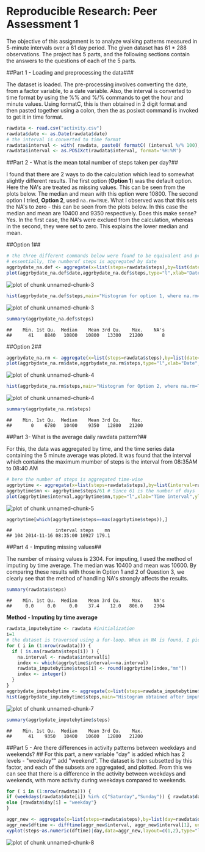 Reproducible Research: Peer Assessment 1
====================================

The objective of this assignment is to analyze walking patterns measured in 5-minute intervals over a 61 day period. The given dataset has 61 * 288 observations. The project has 5 parts, and the following sections contain the answers to the questions of each of the 5 parts.

##Part 1 - Loading and preprocessing the data###

The dataset is loaded. The pre-processing involves converting the date, from a factor variable, to a date variable. Also, the interval is converted to time format by using the %% and %/% commands to get the hour and minute values. Using formatC, this is then obtained in 2 digit format and then pasted together using a colon, then the as.posixct command is invoked to get it in time format.

```r
rawdata <- read.csv("activity.csv")
rawdata$date <- as.Date(rawdata$date)
# the interval is converted to time format 
rawdata$interval <- with( rawdata, paste0( formatC( (interval %/% 100),width=2,format="d",flag="0" ), ":", formatC( (interval %% 100),width=2,format="d",flag="0" ) ) )
rawdata$interval <- as.POSIXct(rawdata$interval, format='%H:%M')
```

##Part 2 - What is the mean total number of steps taken per day?##

I found that there are 2 ways to do the calculation which lead to somewhat slightly different results. The first option (**Option 1**) was the default option. Here the NA's are treated as missing values. This can be seen from the plots below. The median and mean with this option were 10800. The second option I tried, **Option 2**, used ```na.rm=TRUE```. What I observed was that this sets the NA's to zero - this can be seen from the plots below. In this case the median and mean are 10400 and 9350 respectively. Does this make sense? Yes. In the first case, the NA's were exclued from the calculation, whereas in the second, they were set to zero. This explains the lower median and mean.

##Option 1##

```r
# the three different commands below were found to be equivalent and produced the same result
# essentially, the numberof steps is aggregated by date
aggrbydate_na.def <- aggregate(x=list(steps=rawdata$steps),by=list(date=rawdata$date),FUN=sum)
plot(aggrbydate_na.def$date,aggrbydate_na.def$steps,type="l",xlab="Date",ylab="Total number of steps",main="Option 1 where na.rm=FALSE. NA's are present (see discontinuities)")
```

![plot of chunk unnamed-chunk-3](figure/unnamed-chunk-31.png) 

```r
hist(aggrbydate_na.def$steps,main="Histogram for option 1, where na.rm=FALSE")
```

![plot of chunk unnamed-chunk-3](figure/unnamed-chunk-32.png) 

```r
summary(aggrbydate_na.def$steps)
```

```
##    Min. 1st Qu.  Median    Mean 3rd Qu.    Max.    NA's 
##      41    8840   10800   10800   13300   21200       8
```

##Option 2##


```r
aggrbydate_na.rm <- aggregate(x=list(steps=rawdata$steps),by=list(date=rawdata$date),FUN=sum, na.rm=TRUE)
plot(aggrbydate_na.rm$date,aggrbydate_na.rm$steps,type="l",xlab="Date",ylab="Total number of steps",main="Option 2 where na.rm=TRUE, NA's set to zero")
```

![plot of chunk unnamed-chunk-4](figure/unnamed-chunk-41.png) 

```r
hist(aggrbydate_na.rm$steps,main="Histogram for Option 2, where na.rm=TRUE")
```

![plot of chunk unnamed-chunk-4](figure/unnamed-chunk-42.png) 

```r
summary(aggrbydate_na.rm$steps)
```

```
##    Min. 1st Qu.  Median    Mean 3rd Qu.    Max. 
##       0    6780   10400    9350   12800   21200
```

##Part 3- What is the average daily rawdata pattern?##

For this, the data was aggregated by time, and the time series data containing the 5 minute average was ploted. It was found that the interval which contains the maximum mumber of steps is the interval from 08:35AM to 08:40 AM

```r
# here the number of steps is aggregated time-wise
aggrbytime <- aggregate(x=list(steps=rawdata$steps),by=list(interval=rawdata$interval),FUN=sum,na.rm=TRUE)
aggrbytime$mn <- aggrbytime$steps/61 # Since 61 is the number of days
plot(aggrbytime$interval,aggrbytime$mn,type="l",xlab="Time interval",ylab="Mean number of steps",main="Time series plot of mean averaged across days")
```

![plot of chunk unnamed-chunk-5](figure/unnamed-chunk-5.png) 

```r
aggrbytime[which(aggrbytime$steps==max(aggrbytime$steps)),]
```

```
##                interval steps    mn
## 104 2014-11-16 08:35:00 10927 179.1
```

##Part 4 - Imputing missing values##

The number of missing values is 2304. For imputing, I used the method of imputing by time average. The median was 10400 and mean was 10600. By comparing these results with those in Option 1 and 2 of Question 3, we clearly see that the method of handling NA's strongly affects the results.

```r
summary(rawdata$steps)
```

```
##    Min. 1st Qu.  Median    Mean 3rd Qu.    Max.    NA's 
##     0.0     0.0     0.0    37.4    12.0   806.0    2304
```

**Method - Imputing by time average**

```r
rawdata_imputebytime <- rawdata #initialization
i=1
# the dataset is traversed using a for-loop. When an NA is found, I pick the interval value for that NA, then i find the index location of that time interval in the timewise aggregated dataset calculated for Question 3, get the (rounded) mean number-of-steps for that index, and then replace the NA with this mean value.
for ( i in (1:nrow(rawdata))) {
  if ( is.na(rawdata$steps[i]) ) {
    na.interval <- rawdata$interval[i]
    index <- which(aggrbytime$interval==na.interval)
    rawdata_imputebytime$steps[i] <- round(aggrbytime[index,"mn"])
    index <- integer()
  }
}
aggrbydate_imputebytime <- aggregate(x=list(steps=rawdata_imputebytime$steps), by=list(date=rawdata_imputebytime$date),FUN=sum)
hist(aggrbydate_imputebytime$steps,main="Histogram obtained after imputation")
```

![plot of chunk unnamed-chunk-7](figure/unnamed-chunk-7.png) 

```r
summary(aggrbydate_imputebytime$steps)
```

```
##    Min. 1st Qu.  Median    Mean 3rd Qu.    Max. 
##      41    9350   10400   10600   12800   21200
```

##Part 5 - Are there differences in activity patterns between weekdays and weekends? ##
For this part, a new variable "day" is added which has 2 levels - "weekday"" add "weekend". The dataset is then subsetted by this factor, and each of the subsets are aggregated, and plotted. From this we can see that there is a difference in the activity between weekdays and weekends, with more activity during weekdays compared to weekends.

```r
for ( i in (1:nrow(rawdata))) {  
if (weekdays(rawdata$date[i]) %in% c("Saturday","Sunday")) { rawdata$day[i] = "weekend"} 
else {rawdata$day[i] = "weekday"}
}

aggr_new <- aggregate(x=list(steps=rawdata$steps),by=list(day=rawdata$day,interval=rawdata$interval),FUN=sum,na.rm=TRUE)
aggr_new$dftime <- difftime(aggr_new$interval, aggr_new$interval[1], units="hours")
xyplot(steps~as.numeric(dftime)|day,data=aggr_new,layout=c(1,2),type="l",xlab="Interval in hrs",ylab="Number of steps")
```

![plot of chunk unnamed-chunk-8](figure/unnamed-chunk-8.png) 

